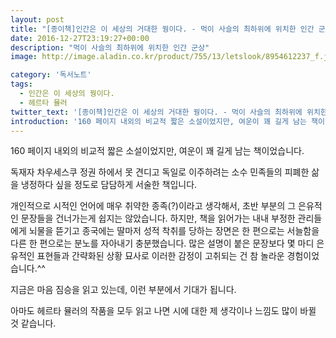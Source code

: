 ```yaml
---
layout: post
title: "[종이책]인간은 이 세상의 거대한 꿩이다. - 먹이 사슬의 최하위에 위치한 인간 군상"
date: 2016-12-27T23:19:27+00:00
description: "먹이 사슬의 최하위에 위치한 인간 군상"
image: http://image.aladin.co.kr/product/755/13/letslook/8954612237_f.jpg

category: '독서노트'  
tags: 
  - 인간은 이 세상의 꿩이다.
  - 헤르타 뮬러
twitter_text: '[종이책]인간은 이 세상의 거대한 꿩이다. - 먹이 사슬의 최하위에 위치한 인간 군상'
introduction: '160 페이지 내외의 비교적 짧은 소설이었지만, 여운이 꽤 길게 남는 책이었습니다.'
---
```


160 페이지 내외의 비교적 짧은 소설이었지만, 여운이 꽤 길게 남는 책이었습니다.
  
독재자 차우세스쿠 정권 하에서 못 견디고 독일로 이주하려는 소수 민족들의 피폐한 삶을 냉정하다 싶을 정도로 담담하게 서술한 책입니다.

개인적으로 시적인 언어에 매우 취약한 종족(?)이라고 생각해서, 초반 부분의 그 은유적인 문장들을 건너가는게 쉽지는 않았습니다. 하지만, 책을 읽어가는 내내 부정한 관리들에게 뇌물을 뜯기고 종국에는 딸마저 성적 착취를 당하는 장면은 한 편으로는 서늘함을 다른 한 편으로는 분노를 자아내기 충분했습니다. 많은 설명이 붙은 문장보다 몇 마디 은유적인 표현들과 간략화된 상황 묘사로 이러한 감정이 고취되는 건 참 놀라운 경험이었습니다.^^

지금은 마음 짐승을 읽고 있는데, 이런 부분에서 기대가 됩니다.
  
아마도 헤르타 뮬러의 작품을 모두 읽고 나면 시에 대한 제 생각이나 느낌도 많이 바뀔 것 같습니다.